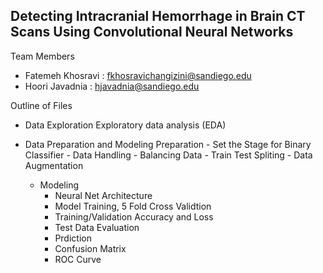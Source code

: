 ## Detecting Intracranial Hemorrhage in Brain CT Scans Using Convolutional Neural Networks
Team Members

* Fatemeh Khosravi : fkhosravichangizini@sandiego.edu
* Hoori Javadnia : hjavadnia@sandiego.edu

Outline of Files
 * Data Exploration 
      Exploratory data analysis (EDA)

 * Data Preparation and Modeling
       Preparation
        - Set the Stage for Binary Classifier
        - Data Handling
        - Balancing Data
        - Train Test Spliting
        - Data Augmentation

    * Modeling
        - Neural Net Architecture
        - Model Training, 5 Fold Cross Validtion
        - Training/Validation Accuracy and Loss
        - Test Data Evaluation
        - Prdiction
        - Confusion Matrix
        - ROC Curve
